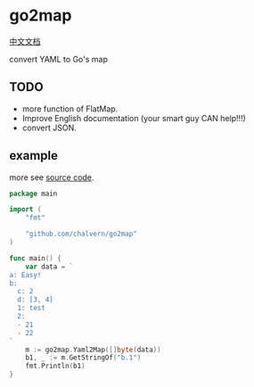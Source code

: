 # go2map

[中文文档](./README_zh.md)

convert YAML to Go's map


## TODO

* more function of FlatMap.
* Improve English documentation (your smart guy CAN help!!!)
* convert JSON.


## example

more see [source code](./example/main.go).

```go
package main

import (
	"fmt"

	"github.com/chalvern/go2map"
)

func main() {
	var data = `
a: Easy!
b:
  c: 2
  d: [3, 4]
  1: test
  2:
  - 21
  - 22
`
	m := go2map.Yaml2Map([]byte(data))
	b1, _ := m.GetStringOf("b.1")
	fmt.Println(b1)
}

```